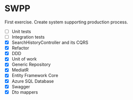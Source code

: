 # SWPP
First exercise. Create system supporting production process.

- [ ] Unit tests
- [ ] Integration tests
- [x] SearchHistoryController and its CQRS
- [x] Refactor
- [X] DDD
- [x] Unit of work
- [x] Generic Repository
- [x] MediatR
- [x] Entity Framework Core
- [x] Azure SQL Database
- [x] Swagger
- [x] Dto mappers

